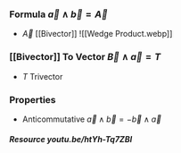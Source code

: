 ### Formula $\vec{a}\wedge\vec{b}=\vec{A}$
- $\vec{A}$ [[Bivector]] 
![[Wedge Product.webp]]
### [[Bivector]] To Vector $\vec{B}\wedge\vec{a}=T$
- $T$ Trivector
### Properties
- Anticommutative $\vec{a}\wedge\vec{b}=-\vec{b}\wedge\vec{a}$
##### Resource youtu.be/htYh-Tq7ZBI
